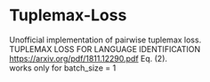# Tuplemax-Loss
Unofficial implementation of pairwise tuplemax loss.     
TUPLEMAX LOSS FOR LANGUAGE IDENTIFICATION     
https://arxiv.org/pdf/1811.12290.pdf     Eq. (2).  
works only for batch_size = 1
